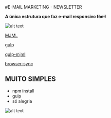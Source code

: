 
#E-MAIL MARKETING - NEWSLETTER


__A única estrutura que faz e-mail responsivo  ~~fácil~~__

![alt text](https://mjml.io/assets/img/index/icon-responsive.svg)


[MJML](https://mjml.io/)

[gulp](https://www.npmjs.com/package/gulp/v/3.9.1)

[gulp-mjml](https://www.npmjs.com/package/gulp-mjml)

[browser-sync](https://www.npmjs.com/package/browser-sync)


## MUITO SIMPLES

- npm install
- gulp
- só alegria

![alt text](https://media.tenor.com/images/9f005edb649e847cc9250fbce91d4b23/tenor.gif)